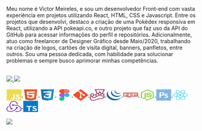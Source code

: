 <p>
Meu nome é Victor Meireles, e sou um desenvolvedor Front-end com vasta experiência em projetos utilizando React, HTML, CSS e Javascript. Entre os projetos que desenvolvi, destaco a criação de uma Pokédex responsiva em React, utilizando a API pokeapi.co, e outro projeto que faz uso da API do GitHub para acessar informações do perfil e repositórios. Adicionalmente, atuo como freelancer de Designer Gráfico desde Maio/2020, trabalhando na criação de logos, cartões de visita digital, banners, panfletos, entre outros.
Sou uma pessoa dedicada, com habilidade para solucionar problemas e sempre busco aprimorar minhas competências.
</p>

<br>

<div>
  <a href="https://github.com/victoraamlima">
  <img height="180em" src="https://github-readme-stats.vercel.app/api?username=victoraamlima&show_icons=true&theme=tokyonight&include_all_commits=true&count_private=true"/>
  <img height="180em" src="https://github-readme-stats.vercel.app/api/top-langs/?username=victoraamlima&layout=compact&langs_count=6&theme=tokyonight"/>
</div>
<div style="display: inline_block"><br>
  <img align="center" alt="Js" height="30" width="40" src="https://raw.githubusercontent.com/devicons/devicon/master/icons/javascript/javascript-plain.svg ">
  <img align="center" alt="HTML" height="30" width="40" src="https://raw.githubusercontent.com/devicons/devicon/master/icons/html5/html5-original.svg ">
  <img align="center" alt="CSS" height="30" width="40" src="https://raw.githubusercontent.com/devicons/devicon/master/icons/css3/css3-original.svg ">
  <img align="center" alt="figma" height="30" width="40" src="https://raw.githubusercontent.com/devicons/devicon/master/icons/figma/figma-original.svg ">
  <img align="center" alt="git" height="30" width="40" src="https://raw.githubusercontent.com/devicons/devicon/master/icons/git/git-original.svg ">
  <img align="center" alt="jest" height="30" width="40" src="https://raw.githubusercontent.com/devicons/devicon/master/icons/jest/jest-plain.svg ">
  <img align="center" alt="jquery" height="30" width="40" src="https://raw.githubusercontent.com/devicons/devicon/master/icons/jquery/jquery-original.svg ">
  <img align="center" alt="npm" height="30" width="40" src="https://raw.githubusercontent.com/devicons/devicon/master/icons/npm/npm-original-wordmark.svg ">
  <img align="center" alt="nodejs" height="30" width="40" src="https://raw.githubusercontent.com/devicons/devicon/master/icons/nodejs/nodejs-original.svg ">
  <img align="center" alt="photoshop" height="30" width="40" src="https://raw.githubusercontent.com/devicons/devicon/master/icons/photoshop/photoshop-plain.svg ">
  <img align="center" alt="react" height="30" width="40" src="https://raw.githubusercontent.com/devicons/devicon/master/icons/react/react-original.svg ">
  <img align="center" alt="redux" height="30" width="40" src="https://raw.githubusercontent.com/devicons/devicon/master/icons/redux/redux-original.svg">
  <img align="center" alt="typescript" height="30" width="40" src="https://raw.githubusercontent.com/devicons/devicon/master/icons/typescript/typescript-original.svg ">
</div>
 
 <br>
 
<div>
  <a href = "mailto:victoraamlima@mail.com"><img src="https://img.shields.io/badge/-Gmail-%23333?style=for-the-badge&logo=gmail&logoColor=white" destino ="_blank"></a>
